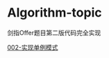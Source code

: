 # Algorithm-topic
剑指Offer题目第二版代码完全实现

[002-实现单例模式](https://github.com/Bameirilyo/Algorithm-topic/tree/master/002-%E5%AE%9E%E7%8E%B0Singleton%E6%A8%A1%E5%BC%8F)